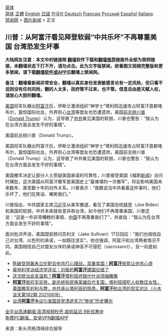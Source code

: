  <!-- 面包屑导航 --> <div class="breadcrumb"><!-- GTranslate: https://gtranslate.io/ -->  <div class="switcher notranslate">  <div class="selected">  <a href="#" onclick="return false;"> 简体</a>  </div>  <div class="option">  <a href="https://www.bannedbook.org" onclick="doGTranslate('zh-CN|zh-CN');jQuery('div.switcher div.selected a').html(jQuery(this).html());return false;" title="简体中文" class="nturl selected"> 简体</a>  <a href="https://www.bannedbook.org/zh-tw/" onclick="doGTranslate('zh-CN|zh-TW');jQuery('div.switcher div.selected a').html(jQuery(this).html());return false;" title="繁體中文" class="nturl"> 正體</a>  <a href="https://www.bannedbook.org/en/" onclick="doGTranslate('zh-CN|en');jQuery('div.switcher div.selected a').html(jQuery(this).html());return false;" title="English" class="nturl"> English</a>  <a href="https://www.bannedbook.org/ja/" onclick="doGTranslate('zh-CN|ja');jQuery('div.switcher div.selected a').html(jQuery(this).html());return false;" title="日本語" class="nturl"> 日語</a>  <a href="https://www.bannedbook.org/ko/" onclick="doGTranslate('zh-CN|ko');jQuery('div.switcher div.selected a').html(jQuery(this).html());return false;" title="한국어" class="nturl"> 한국어</a>  <a href="https://www.bannedbook.org/de/" onclick="doGTranslate('zh-CN|de');jQuery('div.switcher div.selected a').html(jQuery(this).html());return false;" title="Deutsch" class="nturl"> Deutsch</a>  <a href="https://www.bannedbook.org/fr/" onclick="doGTranslate('zh-CN|fr');jQuery('div.switcher div.selected a').html(jQuery(this).html());return false;" title="Français" class="nturl"> Français</a>  <a href="https://www.bannedbook.org/ru/" onclick="doGTranslate('zh-CN|ru');jQuery('div.switcher div.selected a').html(jQuery(this).html());return false;" title="Русский" class="nturl"> Русский</a>  <a href="https://www.bannedbook.org/es/" onclick="doGTranslate('zh-CN|es');jQuery('div.switcher div.selected a').html(jQuery(this).html());return false;" title="Español" class="nturl"> Español</a>  <a href="https://www.bannedbook.org/it/" onclick="doGTranslate('zh-CN|it');jQuery('div.switcher div.selected a').html(jQuery(this).html());return false;" title="Italiano" class="nturl"> Italiano</a>  </div>  </div>      <div class='breadcrumb-sub'><!-- Breadcrumb NavXT 6.3.0 --> <a href="https://www.bannedbook.org/" class="home">禁闻网</a> &gt; <a href="https://www.bannedbook.org/bnews/topimagenews/" class="category">图片新闻</a> &gt; 正文</div></div><h2>川普：从阿富汗看见拜登软弱“中共乐坏”不再尊重美国 台湾恐发生坏事</h2> <p class="notice"><b>大陆网友注意：本文中的链接除 <a href="https://github.com/bannedbook/fanqiang" >翻墙</a>软件下载和<a href="https://github.com/killgcd/justmysocks/blob/master/README.md">翻墙推荐</a>链接外全部为禁网链接，未翻墙状态下打不开，请勿点击。此为文字版禁闻，欲看图文视频完整版和更多禁闻，请下载<a href="https://github.com/bannedbook/fanqiang">翻墙软件或APP</a>后翻墙上禁闻网。</p><p>备注：翻墙看新闻非常安全，翻墙以真实身份发表敏感言论有一定风险，但只看不说则没有任何风险，翻的人太多，政府管不过来，也不管。信息自由是天赋人权，请放心大胆的翻墙。</b></p>  <div class="entry"> <p id="summary"><a href="https://www.bannedbook.org/bnews/tag/%e7%be%8e%e5%9b%bd/" class="st_tag internal_tag" rel="tag" title="标签 美国 下的日志">美国</a>将军队撤出<a href="https://www.bannedbook.org/bnews/tag/%e9%98%bf%e5%af%8c%e6%b1%97/" class="st_tag internal_tag" rel="tag" title="标签 阿富汗 下的日志">阿富汗</a>后，伊斯兰激进组织“神学士”塔利班迅速攻占阿富汗首都喀布尔，震惊国际社会，外界担心<a href="https://www.bannedbook.org/bnews/tag/%e5%8f%b0%e6%b9%be/" class="st_tag internal_tag" rel="tag" title="标签 台湾 下的日志">台湾</a>等盟友也恐遭遗弃。美国<a href="https://www.bannedbook.org/bnews/tag/%e5%89%8d%e6%80%bb%e7%bb%9f/" class="st_tag internal_tag" rel="tag" title="标签 前总统 下的日志">前总统</a><a href="https://www.bannedbook.org/bnews/tag/%e5%b7%9d%e6%99%ae/" class="st_tag internal_tag" rel="tag" title="标签 川普 下的日志">川普</a>（<a href="https://www.bannedbook.org/bnews/tag/donald-trump/" class="st_tag internal_tag" rel="tag" title="标签 Donald Trump 下的日志">Donald Trump</a>）认为，这导致了<a href="https://www.bannedbook.org/bnews/tag/%e4%b8%ad%e5%85%b1/" class="st_tag internal_tag" rel="tag" title="标签 中共 下的日志">中共</a>看见美国的软弱，川普也警告：“我认为在台湾方面会发生不好的事情”。</p> <p id="conimg">美国前总统川普（Donald Trump）。</p>  <p>美国将军队撤出阿富汗后，伊斯兰激进组织“神学士”塔利班迅速攻占阿富汗首都喀布尔，震惊国际社会，外界担心台湾等盟友也恐遭遗弃。美国前总统川普（Donald Trump）认为，这导致了中共看见美国的软弱，川普也警告：“我认为在台湾方面会发生不好的事情”。</p> <p>美国撤军决定让部分人士质疑美国承诺的可靠性，川普接受美国《福斯<span class='wp_keywordlink_affiliate'><a href="https://www.bannedbook.org/" title="新闻">新闻</a></span>》访问时痛批，这次美国从阿富汗撤军是美国史上“最难堪的一次撤军”，将会影响美国未来数年、甚至数十年的对外关系，川普表示：“我敢说当中共看着这件事时，他们乐坏了，他们在笑话、嘲笑我们。”</p>  <p>川普指出，中共国家主席<a href="https://www.bannedbook.org/bnews/tag/%e4%b9%a0%e8%bf%91%e5%b9%b3/" class="st_tag internal_tag" rel="tag" title="标签 习近平 下的日志">习近平</a>从美军撤退，看见了美国总统<a href="https://www.bannedbook.org/bnews/tag/%e6%8b%9c%e7%99%bb/" class="st_tag internal_tag" rel="tag" title="标签 拜登 下的日志">拜登</a>（Joe Biden）和美国的软弱，中共本来就有意并吞台湾，如今他们不再尊重美国，川普还说：“这是一件非常糟糕的事情，<span class='wp_keywordlink_affiliate'><a href="https://www.bannedbook.org/" title="中国" target="_blank">中国</a></span>不再尊重我们了”，并直指：“我认为在台湾方面会发生不好的事情”。</p> <p>面对批评声浪，美国国安顾问苏利文（Jake Sullivan）17日回应：“我们也相信自己对台湾、以色列的承诺，一如既往坚实”。他也强调，阿富汗和台湾两者情况不同，美国相信自己对盟友伙伴的承诺神圣不可侵犯（sacrosanct），且一向是如此。</p>  <ul class='op-related-articles' title='相关阅读'> <li><a href='https://www.bannedbook.org/bnews/taiwannews/20210819/1608752.html' target='_blank'>陈破空炮轰朱立伦配合中共打心理战，双重卖国！<b>阿富汗</b>局势让中共心虚</a></li> <li><a href='https://www.bannedbook.org/bnews/baitai/20210819/1608751.html' target='_blank'>奥地利学派经济学评论｜刘瑜的<b>阿富汗</b>建国论错了</a></li> <li><a href='https://www.bannedbook.org/bnews/worldnews/20210819/1608749.html' target='_blank'>这次统治会变温和？<b>阿富汗</b>塔利班炸毁什叶派领袖雕像</a></li> <li><a href='https://www.bannedbook.org/bnews/bannedvideo/20210819/1608741.html' target='_blank'><b>阿富汗</b>抵抗军反转，副总统和民族英雄后代复国，塔利班侵犯人权欺压女性，美国撤军的利与弊，中共承认塔利班的隐患，<b>阿富汗</b>和台湾的现实对比（小木谈天第182期 20210818）</a></li> <li><a href='https://www.bannedbook.org/bnews/headline/20210819/1608734.html' target='_blank'>台湾<b>阿富汗</b>争议引发国民党溃逃军力“惨状”历史曝光</a></li> </ul> <p class="texttj"> <a href="https://github.com/bannedbook/fanqiang/wiki/V2ray%E6%9C%BA%E5%9C%BA" target="_blank">全平台高速翻墙:高清视频秒开,超低延迟,9折优惠中</a><br/> <a href="https://github.com/bannedbook/fanqiang/wiki/%E7%A6%81%E9%97%BB%E7%BD%91%E5%AE%89%E5%8D%93%E7%BF%BB%E5%A2%99%E6%96%B0%E9%97%BBAPP" target="_blank">免费PC翻墙、安卓VPN翻墙APP</a></p><p> 来源：新头壳杨清缘综合报导 </p> <a name='sharetosocial'></a>  <div style="margin-bottom:5px;padding-bottom:5px;clear:both"> <div id="archive-pix-1" class="banner-ads"> <!-- AuctionX Display platform tag START --> <div id="26318x728x90x621x_ADSLOT2" clicktrack="%%CLICK_URL_ESC%%"></div> <!-- AuctionX Display platform tag END --> </div> <div id="archive-pix-2" class="banner-ads"> <!-- AuctionX Display platform tag START --> <div id="26315x300x250x621x_ADSLOT2" clicktrack="%%CLICK_URL_ESC%%"></div> <!-- AuctionX Display platform tag END --> </div> </div>  <div id="archive-pix-1" class="banner-ads"> <!-- AuctionX Display platform tag START --> <div id="26318x728x90x621x_ADSLOT3" clicktrack="%%CLICK_URL_ESC%%"></div> <!-- AuctionX Display platform tag END --> </div> </div><!--END ENTRY--> 